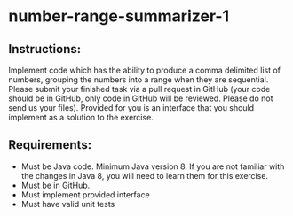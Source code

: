 # number-range-summarizer-1

## Instructions:
Implement code which has the ability to produce a comma delimited list of numbers, grouping the numbers into a range when they are sequential. Please submit your finished task via a pull request in GitHub (your code should be in GitHub, only code in GitHub will be reviewed. Please do not send us your files). Provided for you is an interface that you should implement as a solution to the exercise.
 

## Requirements:
- Must be Java code. Minimum Java version 8. If you are not familiar with the changes in Java 8, you will need to learn them for this exercise.
- Must be in GitHub.
- Must implement provided interface
- Must have valid unit tests